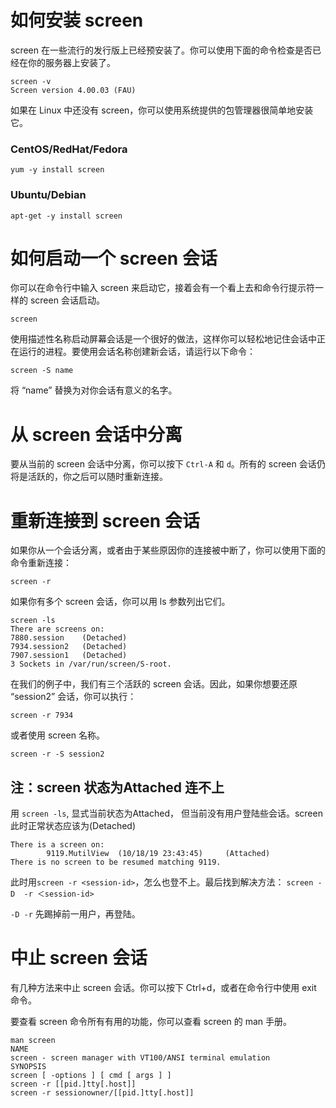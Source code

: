 
# 如何安装 screen
screen 在一些流行的发行版上已经预安装了。你可以使用下面的命令检查是否已经在你的服务器上安装了。
```
screen -v
Screen version 4.00.03 (FAU)
```
如果在 Linux 中还没有 screen，你可以使用系统提供的包管理器很简单地安装它。

### CentOS/RedHat/Fedora
```
yum -y install screen
```
### Ubuntu/Debian
```
apt-get -y install screen
```
# 如何启动一个 screen 会话
你可以在命令行中输入 screen 来启动它，接着会有一个看上去和命令行提示符一样的 screen 会话启动。
```
screen
```
使用描述性名称启动屏幕会话是一个很好的做法，这样你可以轻松地记住会话中正在运行的进程。要使用会话名称创建新会话，请运行以下命令：
```
screen -S name
```
将 “name” 替换为对你会话有意义的名字。

# 从 screen 会话中分离
要从当前的 screen 会话中分离，你可以按下 `Ctrl-A` 和 `d`。所有的 screen 会话仍将是活跃的，你之后可以随时重新连接。

# 重新连接到 screen 会话
如果你从一个会话分离，或者由于某些原因你的连接被中断了，你可以使用下面的命令重新连接：
```
screen -r
```
如果你有多个 screen 会话，你可以用 ls 参数列出它们。
```
screen -ls
There are screens on:
7880.session    (Detached)
7934.session2   (Detached)
7907.session1   (Detached)
3 Sockets in /var/run/screen/S-root.
```
在我们的例子中，我们有三个活跃的 screen 会话。因此，如果你想要还原 “session2” 会话，你可以执行：
```
screen -r 7934
```
或者使用 screen 名称。
```
screen -r -S session2
```

## 注：screen 状态为Attached 连不上
用 `screen -ls`, 显式当前状态为Attached， 但当前没有用户登陆些会话。screen此时正常状态应该为(Detached)
```
There is a screen on:
        9119.MutilView  (10/18/19 23:43:45)     (Attached)
There is no screen to be resumed matching 9119.
```
此时用`screen -r <session-id>`，怎么也登不上。最后找到解决方法：
```screen -D  -r ＜session-id>```

`-D -r`  先踢掉前一用户，再登陆。

# 中止 screen 会话
有几种方法来中止 screen 会话。你可以按下 Ctrl+d，或者在命令行中使用 exit 命令。

要查看 screen 命令所有有用的功能，你可以查看 screen 的 man 手册。
```
man screen
NAME
screen - screen manager with VT100/ANSI terminal emulation
SYNOPSIS
screen [ -options ] [ cmd [ args ] ]
screen -r [[pid.]tty[.host]]
screen -r sessionowner/[[pid.]tty[.host]]
```
